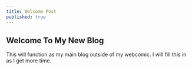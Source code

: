 ```yaml
---
title: Welcome Post
published: true
---
```

## Welcome To My New Blog
This will function as my main blog outside of my webcomic. I will fill this in as I get more time.
